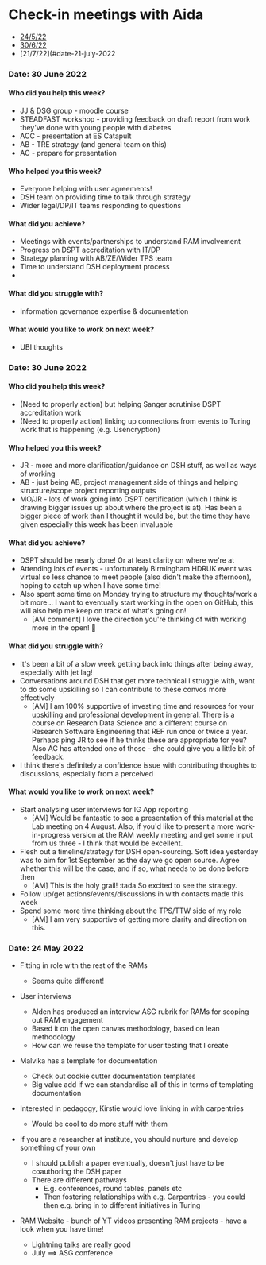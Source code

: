 # Check-in meetings with Aida

* [24/5/22](#date-24-may-2022)
* [30/6/22](#date-30-june-2022)
* [21/7/22](#date-21-july-2022

### Date: 30 June 2022

#### Who did you help this week?
* JJ & DSG group - moodle course
* STEADFAST workshop - providing feedback on draft report from work they've done with young people with diabetes
* ACC - presentation at ES Catapult
* AB - TRE strategy (and general team on this)
* AC - prepare for presentation

#### Who helped you this week?
* Everyone helping with user agreements!
* DSH team on providing time to talk through strategy
* Wider legal/DP/IT teams responding to questions

#### What did you achieve?
* Meetings with events/partnerships to understand RAM involvement
* Progress on DSPT accreditation with IT/DP
* Strategy planning with AB/ZE/Wider TPS team
* Time to understand DSH deployment process
* 

#### What did you struggle with?
* Information governance expertise & documentation

#### What would you like to work on next week?
* UBI thoughts


### Date: 30 June 2022

#### Who did you help this week?
* (Need to properly action) but helping Sanger scrutinise DSPT accreditation work
* (Need to properly action) linking up connections from events to Turing work that is happening (e.g. Usencryption)

#### Who helped you this week?
* JR - more and more clarification/guidance on DSH stuff, as well as ways of working
* AB - just being AB, project management side of things and helping structure/scope project reporting outputs
* MO/JR - lots of work going into DSPT certification (which I think is drawing bigger issues up about where the project is at). Has been a bigger piece of work than I thought it would be, but the time they have given especially this week has been invaluable

#### What did you achieve?
* DSPT should be nearly done! Or at least clarity on where we're at
* Attending lots of events - unfortunately Birmingham HDRUK event was virtual so less chance to meet people (also didn't make the afternoon), hoping to catch up when I have some time!
* Also spent some time on Monday trying to structure my thoughts/work a bit more... I want to eventually start working in the open on GitHub, this will also help me keep on track of what's going on!  
   * [AM comment] I love the direction you're thinking of with working more in the open! :tada:   

#### What did you struggle with?
* It's been a bit of a slow week getting back into things after being away, especially with jet lag!
* Conversations around DSH that get more technical I struggle with, want to do some upskilling so I can contribute to these convos more effectively
   * [AM] I am 100% supportive of investing time and resources for your upskilling and professional development in general. There is a course on Research Data Science and a different course on Research Software Engineering that REF run once or twice a year. Perhaps ping JR to see if he thinks these are appropriate for you? Also AC has attended one of those - she could give you a little bit of feedback.
* I think there's definitely a confidence issue with contributing thoughts to discussions, especially from a perceived

#### What would you like to work on next week?
* Start analysing user interviews for IG App reporting
   * [AM] Would be fantastic to see a presentation of this material at the Lab meeting on 4 August. Also, if you'd like to present a more work-in-progress version at the RAM weekly meeting and get some input from us three - I think that would be excellent. 
* Flesh out a timeline/strategy for DSH open-sourcing. Soft idea yesterday was to aim for 1st September as the day we go open source. Agree whether this will be the case, and if so, what needs to be done before then
   * [AM] This is the holy grail! :tada So excited to see the strategy. 
* Follow up/get actions/events/discussions in with contacts made this week
* Spend some more time thinking about the TPS/TTW side of my role
   * [AM] I am very supportive of getting more clarity and direction on this. 

### Date: 24 May 2022

* Fitting in role with the rest of the RAMs
    * Seems quite different!

* User interviews
    * Alden has produced an interview ASG rubrik for RAMs for scoping out RAM engagement 
    * Based it on the open canvas methodology, based on lean methodology
    * How can we reuse the template for user testing that I create

* Malvika has a template for documentation
    * Check out cookie cutter documentation templates
    * Big value add if we can standardise all of this in terms of templating documentation

* Interested in pedagogy, Kirstie would love linking in with carpentries
    * Would be cool to do more stuff with them

* If you are a researcher at institute, you should nurture and develop something of your own
    * I should publish a paper eventually, doesn't just have to be coauthoring the DSH paper
    * There are different pathways
        * E.g. conferences, round tables, panels etc
        * Then fostering relationships with e.g. Carpentries - you could then e.g. bring in to different initiatives in Turing

* RAM Website - bunch of YT videos presenting RAM projects - have a look when you have time!
    * Lightning talks are really good
    * July ==> ASG conference
